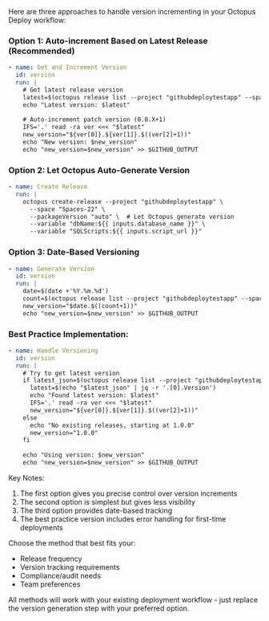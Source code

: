 Here are three approaches to handle version incrementing in your Octopus Deploy workflow:

### Option 1: Auto-increment Based on Latest Release (Recommended)
```yaml
- name: Get and Increment Version
  id: version
  run: |
    # Get latest release version
    latest=$(octopus release list --project "githubdeploytestapp" --space "Spaces-22" --output-format=json | jq -r '.[0].Version')
    echo "Latest version: $latest"
    
    # Auto-increment patch version (0.0.X+1)
    IFS='.' read -ra ver <<< "$latest"
    new_version="${ver[0]}.${ver[1]}.$((ver[2]+1))"
    echo "New version: $new_version"
    echo "new_version=$new_version" >> $GITHUB_OUTPUT
```

### Option 2: Let Octopus Auto-Generate Version
```yaml
- name: Create Release
  run: |
    octopus create-release --project "githubdeploytestapp" \
      --space "Spaces-22" \
      --packageVersion "auto" \  # Let Octopus generate version
      --variable "dbName:${{ inputs.database_name }}" \
      --variable "SQLScripts:${{ inputs.script_url }}"
```

### Option 3: Date-Based Versioning
```yaml
- name: Generate Version
  id: version
  run: |
    date=$(date +'%Y.%m.%d')
    count=$(octopus release list --project "githubdeploytestapp" --space "Spaces-22" --filter "$date" | wc -l)
    new_version="$date.$((count+1))"
    echo "new_version=$new_version" >> $GITHUB_OUTPUT
```

### Best Practice Implementation:
```yaml
- name: Handle Versioning
  id: version
  run: |
    # Try to get latest version
    if latest_json=$(octopus release list --project "githubdeploytestapp" --space "Spaces-22" --output-format=json); then
      latest=$(echo "$latest_json" | jq -r '.[0].Version')
      echo "Found latest version: $latest"
      IFS='.' read -ra ver <<< "$latest"
      new_version="${ver[0]}.${ver[1]}.$((ver[2]+1))"
    else
      echo "No existing releases, starting at 1.0.0"
      new_version="1.0.0"
    fi
    
    echo "Using version: $new_version"
    echo "new_version=$new_version" >> $GITHUB_OUTPUT
```

Key Notes:
1. The first option gives you precise control over version increments
2. The second option is simplest but gives less visibility
3. The third option provides date-based tracking
4. The best practice version includes error handling for first-time deployments

Choose the method that best fits your:
- Release frequency
- Version tracking requirements
- Compliance/audit needs
- Team preferences

All methods will work with your existing deployment workflow - just replace the version generation step with your preferred option.
